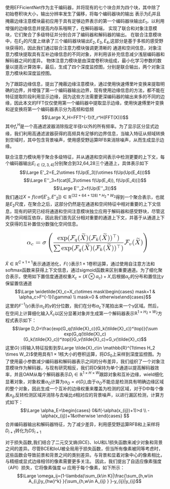 使用EFFicientNet作为主干编码器，并将现有的七个块合并为四个块，其中除了初始卷积块大小，输出分辨率发生了偏移，将每个编码器块的输出
表示为$E_i$并且掩蔽边缘注意模块最初应用于具有足够边界表示的第一个编码器块输出$E_1$，以利用增强的边缘信息并提高内存系哦啊了，在解码器端，
实现了联合和对象注意模块，它们聚合了多级特征并分别合并了编码器和解码器的输出。
在联合注意模块中，在$E_2$的尺度上继承了三个编码器块输出$E_2,E_3,E_4$,这部分是基于多核的感受野块获得的，因此我们通过联合注意力模块强调更清晰的
通道和空间信息，对象注意力模块提取具有互补边缘信息的不同对象，并利用该补充信息减少浅层编码器和解码器之间的差异。
物体注意力模块是由深度卷积块组成，最小化学习参数的数量以提高计算效率，最后，生成了四个深度监控图，分别是联合输出，两个对象注意力模块和深度监控图。


为了跟踪边缘信息，提出了掩蔽边缘注意模块，通过使用快速傅里叶变换来提取明确的边界，并增强了第一个编码器输出边界，现有使用边缘信息的方法，都不能在特征提取阶段利用显示边缘，因为这些方法需要更深编码器的输出来多的不同的边缘，因此本文的FFT仅仅使用第一个编码器中提取显示边缘，使用快速傅里叶变换和逆变换将第一个编码器表示分为高频和低频
$$\Large X_H=FFT^{-1}(f_r^H(FFT(X)))$$
其中$f_r^H$是一个高通滤波器消除指定半径r以外的所有频率。为了显示区分显式边缘，我们利用高通滤波器获得的高频具有足够的边界信息，当输入特征从频域转换到空域时，其中包含背景噪声，使用感受野运算RFB来消除噪声，从而生成显示边缘。

联合注意力模块用于聚合多级特征，并从通道和空间表示中检测更要的上下文，每个编码器输出$E_{i\in\{2,3,4\}}$分别聚合到32,64,28三个通道上，具体表示如下
$$\Large E'_2=E_2\otimes f(Up(E_3))\otimes f(Up(Up(E_4)))$$
$$\Large E''_3=f(cat[E_3\otimes f(Up(E_4)), f(Up(E_4))])$$
$$\Large E''_2=f(Up(E''_3))$$
我们通过$X=f(cat[E'_2,E''_2])\in \mathbb{R}^{(32+64+128)*H_2*W_2}$得到一个聚合表示，也就是$E_2$尺度，在聚合之后，这部分仍然是在通道和空间特征中相对重要的上下文信息，现有的研究已经将通道和空间注意模块独立应用于解码器和感受野块，尽管这两个空间相互依存，因此我们首先区分相对重要的通道上下文，并基于从通道上下文获得的互补置信分数强化空间信息。
<div align="center"><img src="image\fq_1.PNG"></div>

$\tilde{X}\in \mathbb{R}^{C\times1\times1}$表示通道池化，$F(\cdot)$表示$1\times1$卷积运算，通过使用自注意方法和softmax函数来获得上下文信息，通过sigmoid函数来区别重要通道。为了细化聚合表示，使用如下置信度通道权重$X_c=(X\otimes \alpha_c)+X$,后根据$\alpha_c$的分布和置信比$\gamma$保留置信通道
$$\Large \widetilde{X}_c=X_c\otimes mask\begin{cases} mask=1 & \alpha_c>F^{-1}(\gamma) \\ mask=0 & otherwise\end{cases}$$
这里的$F^{-1}(\gamma)$表示$\alpha_c$的$\gamma$的分位数，我们在分布$\alpha_c$下尾拍出来一个$\gamma$区域。然后，在空间上计算细化输入$\widetilde{X}_c$以区分显著对象并生成第一个解码器表示$\mathbb{R}^{1\times H_2\times W_2}$方程式表示如下：
$$\large D_0=\frac{exp(G_q(\tilde{X}_c)(G_k(\tilde{X}_c))^\top)}{\sum exp(G_q(\tilde{X}_c)(G_k(\tilde{X}_c))^\top)}G_v(\tilde{X}_c)+G_v(\tilde{X}_c)$$
这里$G(\cdot)$将输入特征投影到$\Large \tilde{X}_c\in \mathbb{R}^{1\times H_2 \times W_2}$使用具有$1\times1$核大小的卷积运算，将$DS_0$上采样到深度监控图。为了使用最小参数减少编码器和解码器表示之间的分布差异，我们组织了一个对象注意模块作为解码器，与现有研究相反，我们将D保持为单个通道以提高解码器效率，并且OAM从每个解码器表示$D_i\in \mathbb{R}^{1\times H\times W}$跟踪对象和互补边缘，wield细化显著对象，对象权重$\alpha_O$计算为$\alpha_O=\sigma(D_i)$,由于$\alpha_O$不能总是检测具有明确边缘区域的整个对象，因此生成一个互补的边缘权重来覆盖为检测的区域，对于D中每个像素$x_{ij}$,反转检测区域并消除与去噪比d相对应的背景噪声，以进行漏区检测，计算方式如下：
$$\Large \alpha_E=\begin{cases} 0&if(-\alpha(x_{ij})+1)>d \\
-\alpha(x_{ij})+1&otherwise
\end{cases} $$
合并编码器输出和解码器特征，为了减少差异，利用感受野运算RFB和上采样将$D_{i+1}$转化为$DS_{i+1}$

对于损失函数,我们结合了二元交叉熵(BCE)、IoU和L1损失函数来减少对象和背景之间的差异。尽管BCE和IoU被全局用于损失函数，但当所有像素被同等考虑时，这些函数会导致前景和背景之间的类别差异。与背景和显着对象中心的像素相比，与精细或显式边缘相邻的像素需要更多关注。 因此，我们提出了自适应像素强度（API）损失，它将像素强度 ω 应用于每个像素，如下所示：
$$\Large \omega_ij=(1-\lambda)\sum_{k\in K}|\frac{\sum_{h,w\in A_{i,j}y_{hw}^k} }{\sum_{h,w\in A_{ij} } }-y_{ij}|y_{ij}$$


